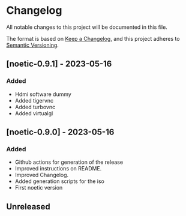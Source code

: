 # Changelog

All notable changes to this project will be documented in this file.

The format is based on [Keep a Changelog](https://keepachangelog.com/en/1.0.0/),
and this project adheres to [Semantic Versioning](https://semver.org/spec/v2.0.0.html).

## [noetic-0.9.1] - 2023-05-16

### Added 
- Hdmi software dummy
- Added tigervnc
- Added turbovnc
- Added virtualgl

## [noetic-0.9.0] - 2023-05-16

### Added
- Github actions for generation of the release
- Improved instructions on README.
- Improved Changelog.
- Added generation scripts for the iso
- First noetic version



## Unreleased

